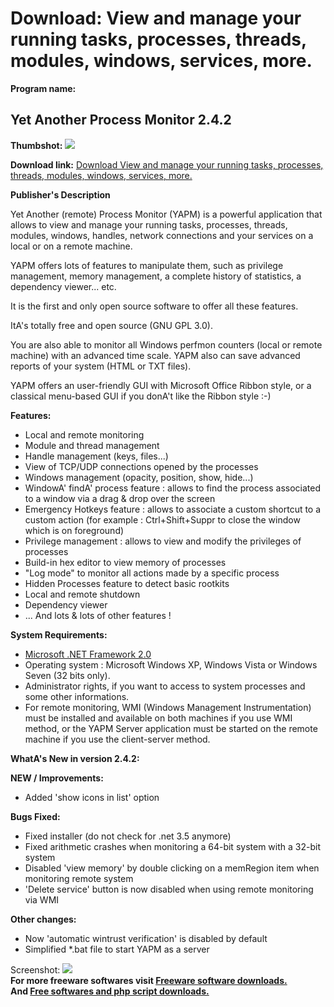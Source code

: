 # Download: View and manage your running tasks, processes, threads, modules, windows, services, more.

**Program name:**

## Yet Another Process Monitor 2.4.2

  
**Thumbshot:** ![](http://www.freewarefiles.com/screenshot/yapm203b_md.jpg)   
  
**Download link:** [Download View and manage your running tasks, processes, threads, modules, windows, services, more.](http://freesoftwares.boysofts.com/Yet-Another-Process-Monitor_program_50955.html)  
  


**Publisher's Description**  
  


Yet Another (remote) Process Monitor (YAPM) is a powerful application that allows to view and manage your running tasks, processes, threads, modules, windows, handles, network connections and your services on a local or on a remote machine. 

YAPM offers lots of features to manipulate them, such as privilege management, memory management, a complete history of statistics, a dependency viewer... etc.

It is the first and only open source software to offer all these features.

ItA's totally free and open source (GNU GPL 3.0).

You are also able to monitor all Windows perfmon counters (local or remote machine) with an advanced time scale. YAPM also can save advanced reports of your system (HTML or TXT files).

YAPM offers an user-friendly GUI with Microsoft Office Ribbon style, or a classical menu-based GUI if you donA't like the Ribbon style :-) 

**Features:**

  * Local and remote monitoring 
  * Module and thread management 
  * Handle management (keys, files...) 
  * View of TCP/UDP connections opened by the processes 
  * Windows management (opacity, position, show, hide...) 
  * WindowA' findA' process feature : allows to find the process associated to a window via a drag & drop over the screen 
  * Emergency Hotkeys feature : allows to associate a custom shortcut to a custom action (for example : Ctrl+Shift+Suppr to close the window which is on foreground) 
  * Privilege management : allows to view and modify the privileges of processes 
  * Build-in hex editor to view memory of processes 
  * "Log mode" to monitor all actions made by a specific process 
  * Hidden Processes feature to detect basic rootkits 
  * Local and remote shutdown 
  * Dependency viewer 
  * ... And lots & lots of other features ! 

**System Requirements:**

  * [Microsoft .NET Framework 2.0](http://www.freewarefiles.com/Microsoft-NET-Framework-20-x86-Final_program_16026.html)
  * Operating system : Microsoft Windows XP, Windows Vista or Windows Seven (32 bits only). 
  * Administrator rights, if you want to access to system processes and some other informations. 
  * For remote monitoring, WMI (Windows Management Instrumentation) must be installed and available on both machines if you use WMI method, or the YAPM Server application must be started on the remote machine if you use the client-server method. 

**WhatA's New in version 2.4.2:**

**NEW / Improvements:**

  * Added 'show icons in list' option 

**Bugs Fixed:**

  * Fixed installer (do not check for .net 3.5 anymore) 
  * Fixed arithmetic crashes when monitoring a 64-bit system with a 32-bit system 
  * Disabled 'view memory' by double clicking on a memRegion item when monitoring remote system 
  * 'Delete service' button is now disabled when using remote monitoring via WMI 

**Other changes:**

  * Now 'automatic wintrust verification' is disabled by default 
  * Simplified *.bat file to start YAPM as a server 

  
  
Screenshot: ![](http://www.freewarefiles.com/screenshot/yapm203b.jpg)   
**For more freeware softwares visit [Freeware software downloads.](http://freesoftwares.boysofts.com/)**   
**And [Free softwares and php script downloads.](http://www.boysofts.com/)**
